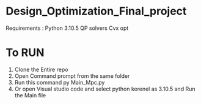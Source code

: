 # Design_Optimization_Final_project
Requirements : Python 3.10.5
               QP solvers 
               Cvx opt

# To RUN  
1. Clone the Entire repo
2. Open Command prompt from the same folder
3. Run this command py Main_Mpc.py
4. Or open Visual studio code and select python kerenel as 3.10.5 and Run the Main file
